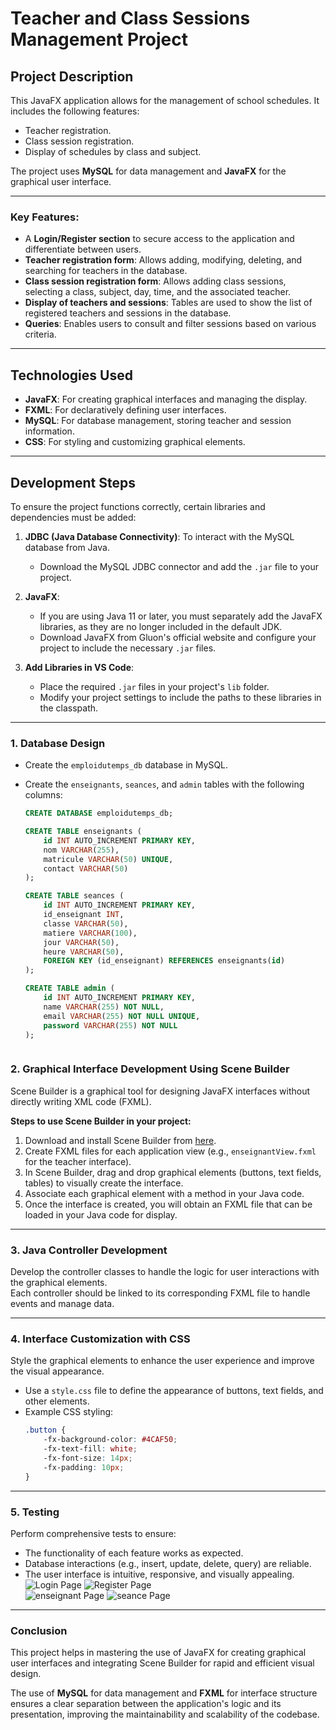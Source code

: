 # Teacher and Class Sessions Management Project  

## Project Description  

This JavaFX application allows for the management of school schedules. It includes the following features:  
- Teacher registration.  
- Class session registration.  
- Display of schedules by class and subject.  

The project uses **MySQL** for data management and **JavaFX** for the graphical user interface.  

---

### Key Features:  
- A **Login/Register section** to secure access to the application and differentiate between users.  
- **Teacher registration form**: Allows adding, modifying, deleting, and searching for teachers in the database.  
- **Class session registration form**: Allows adding class sessions, selecting a class, subject, day, time, and the associated teacher.  
- **Display of teachers and sessions**: Tables are used to show the list of registered teachers and sessions in the database.  
- **Queries**: Enables users to consult and filter sessions based on various criteria.  

---

## Technologies Used  

- **JavaFX**: For creating graphical interfaces and managing the display.  
- **FXML**: For declaratively defining user interfaces.  
- **MySQL**: For database management, storing teacher and session information.  
- **CSS**: For styling and customizing graphical elements.  

---

## Development Steps  

To ensure the project functions correctly, certain libraries and dependencies must be added:  

1. **JDBC (Java Database Connectivity)**: To interact with the MySQL database from Java.  
   - Download the MySQL JDBC connector and add the `.jar` file to your project.  

2. **JavaFX**:  
   - If you are using Java 11 or later, you must separately add the JavaFX libraries, as they are no longer included in the default JDK.  
   - Download JavaFX from Gluon's official website and configure your project to include the necessary `.jar` files.  

3. **Add Libraries in VS Code**:  
   - Place the required `.jar` files in your project's `lib` folder.  
   - Modify your project settings to include the paths to these libraries in the classpath.  

---

### 1. **Database Design**  
- Create the `emploidutemps_db` database in MySQL.  
- Create the `enseignants`, `seances`, and `admin` tables with the following columns:  

   ```sql
   CREATE DATABASE emploidutemps_db;
   
   CREATE TABLE enseignants (
       id INT AUTO_INCREMENT PRIMARY KEY,
       nom VARCHAR(255),
       matricule VARCHAR(50) UNIQUE,
       contact VARCHAR(50)
   );
   
   CREATE TABLE seances (
       id INT AUTO_INCREMENT PRIMARY KEY,
       id_enseignant INT,
       classe VARCHAR(50),
       matiere VARCHAR(100),
       jour VARCHAR(50),
       heure VARCHAR(50),
       FOREIGN KEY (id_enseignant) REFERENCES enseignants(id)
   );
   
   CREATE TABLE admin (
       id INT AUTO_INCREMENT PRIMARY KEY,
       name VARCHAR(255) NOT NULL,
       email VARCHAR(255) NOT NULL UNIQUE,
       password VARCHAR(255) NOT NULL
   );
   


### 2. **Graphical Interface Development Using Scene Builder**  

Scene Builder is a graphical tool for designing JavaFX interfaces without directly writing XML code (FXML).  

**Steps to use Scene Builder in your project:**  
1. Download and install Scene Builder from [here](https://gluonhq.com/products/scene-builder/).  
2. Create FXML files for each application view (e.g., `enseignantView.fxml` for the teacher interface).  
3. In Scene Builder, drag and drop graphical elements (buttons, text fields, tables) to visually create the interface.  
4. Associate each graphical element with a method in your Java code.  
5. Once the interface is created, you will obtain an FXML file that can be loaded in your Java code for display.  

---

### 3. **Java Controller Development**  

Develop the controller classes to handle the logic for user interactions with the graphical elements.  
Each controller should be linked to its corresponding FXML file to handle events and manage data.  

---

### 4. **Interface Customization with CSS**  

Style the graphical elements to enhance the user experience and improve the visual appearance.  
- Use a `style.css` file to define the appearance of buttons, text fields, and other elements.  
- Example CSS styling:  
    ```css
    .button {
        -fx-background-color: #4CAF50;
        -fx-text-fill: white;
        -fx-font-size: 14px;
        -fx-padding: 10px;
    }
    ```

---

### 5. **Testing**  

Perform comprehensive tests to ensure:  
- The functionality of each feature works as expected.  
- Database interactions (e.g., insert, update, delete, query) are reliable.  
- The user interface is intuitive, responsive, and visually appealing.  
![Login Page](https://github.com/hendhamdi/Gestion-Enseignants-Seances/blob/main/src/images/login.png)
![Register Page](https://github.com/hendhamdi/Gestion-Enseignants-Seances/blob/main/src/images/register.png)  
![enseignant Page](https://github.com/hendhamdi/Gestion-Enseignants-Seances/blob/main/src/images/ensigant.png) 
![seance Page](https://github.com/hendhamdi/Gestion-Enseignants-Seances/blob/main/src/images/seance.png) 

---

### **Conclusion**  

This project helps in mastering the use of JavaFX for creating graphical user interfaces and integrating Scene Builder for rapid and efficient visual design.  

The use of **MySQL** for data management and **FXML** for interface structure ensures a clear separation between the application's logic and its presentation, improving the maintainability and scalability of the codebase.  
